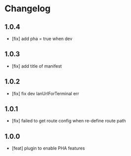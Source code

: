 # Changelog

## 1.0.4

- [fix] add pha = true when dev

## 1.0.3

- [fix] add title of manifest

## 1.0.2

- [fix] fix dev lanUrlForTerminal err

## 1.0.1

- [fix] failed to get route config when re-define route path

## 1.0.0

- [feat] plugin to enable PHA features